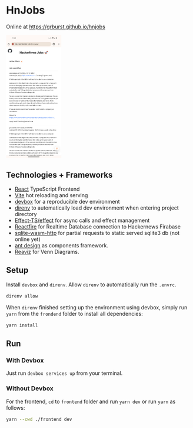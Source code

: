# HnJobs

Online at https://grburst.github.io/hnjobs

<p float="left">
<img alt="mobile startpage light mode" src="https://github.com/grburst/hnjobs/blob/update-readme/doc/assets/screenshots/mobile_startpage_lm.png?raw=true" width="150px"/>
</p>


## Technologies + Frameworks

- [React](https://react.dev/) TypeScript Frontend
- [Vite](https://vitejs.dev/) hot reloading and serving
- [devbox](https://github.com/jetify-com/devbox) for a reproducible dev environment
- [direnv](https://github.com/direnv/direnv) to automatically load dev environment when entering project directory
- [Effect-TS/effect](https://github.com/Effect-TS/effect) for async calls and effect management
- [Reactfire](https://github.com/FirebaseExtended/reactfire/blob/main/docs/quickstart.md) for Realtime Database connection to Hackernews Firabase
- [sqlite-wasm-http](https://github.com/mmomtchev/sqlite-wasm-http#readme) for partial requests to static served sqlite3 db (not online yet)
- [ant design](https://github.com/ant-design/ant-design) as components framework.
- [Reaviz](https://github.com/reaviz/reaviz) for Venn Diagrams.

## Setup

Install `devbox` and `direnv`.
Allow `direnv` to automatically run the `.envrc`.

```bash
direnv allow
```

When `direnv` finished setting up the environment using devbox, simply run `yarn` from the `frondend` folder to install all dependencies:
```bash
yarn install
```

## Run

### With Devbox
Just run `devbox services up` from your terminal.

### Without Devbox

For the frontend, `cd` to `frontend` folder and run `yarn dev` or run `yarn` as follows:
```bash
yarn --cwd ./frontend dev
```
